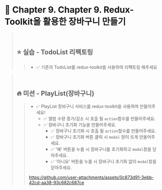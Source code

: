 <br>

# 📝 Chapter 9. Chapter 9. Redux-Toolkit을 활용한 장바구니 만들기
>
><br>
>
> ## ⭐ 실습 - TodoList 리팩토링
> > - ✅ 기존의 TodoList를 redux-toolkit을 사용하여 리팩토링 해주세요
> >

> <br>
> 
> ## 🔥 미션 - PlayList(장바구니)
> > - ✅ PlayList 장바구니 서비스를 redux-toolkit을 사용하여 만들어주세요!
> >   - ✅ 앨범 수량 증가/감소 시 호출 될 `action`함수를 만들어주세요.
> >   - ✅ 장바구니 초기화 기능을 만들어주세요. 
> >     - ✅ 장바구니 초기화 시 호출 될 `action`할수를 만들어주세요.
> >     - ✅ 장바구니 초기화 버튼 클릭 시 `modal` 창이 뜨게 만들어주세요.
> >     - ✅ '예' 버튼을 누를 시 장바구니를 초기화하고 `modal`창을 닫아주세요.
> >     - ✅ '아니요' 버튼을 누를 시 장바구니 초기화 없이 `modal`창을 닫아주세요.
> > 
> > https://github.com/user-attachments/assets/0c873d91-3ebb-42cd-aa38-93c682c687ce
> >

<br>


